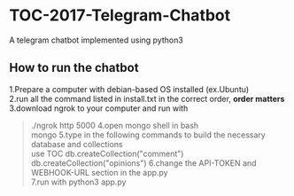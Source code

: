 # TOC-2017-Telegram-Chatbot
A telegram chatbot implemented using python3

## How to run the chatbot
1.Prepare a computer with debian-based OS installed (ex.Ubuntu)<br />
2.run all the command listed in install.txt in the correct order, **order matters**<br />
3.download ngrok to your computer and run with<br />
>./ngrok http 5000
4.open mongo shell in bash<br />
>mongo
5.type in the following commands to build the necessary database and collections<br />
>use TOC
>db.createCollection("comment")
>db.createCollection("opinions")
6.change the API-TOKEN and WEBHOOK-URL section in the app.py<br />
7.run with python3 app.py<br />
